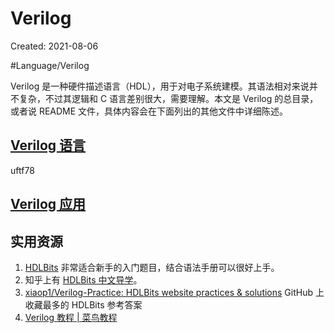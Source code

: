 # Verilog

Created: 2021-08-06

#Language/Verilog 

Verilog 是一种硬件描述语言（HDL），用于对电子系统建模。其语法相对来说并不复杂，不过其逻辑和 C 语言差别很大，需要理解。本文是 Verilog 的总目录，或者说 README 文件，具体内容会在下面列出的其他文件中详细陈述。

## [Verilog 语言](MikePedia/Verilog%20语言.md)
  uftf78
## [Verilog 应用](MikePedia/Verilog%20应用.md)

## 实用资源

1. [HDLBits](https://hdlbits.01xz.net/wiki/Main_Page) 非常适合新手的入门题目，结合语法手册可以很好上手。
2. 知乎上有 [HDLBits 中文导学](https://www.zhihu.com/column/c_1131528588117385216)。
3. [xiaop1/Verilog-Practice: HDLBits website practices & solutions](https://github.com/xiaop1/Verilog-Practice) GitHub 上收藏最多的 HDLBits 参考答案
4. [Verilog 教程 | 菜鸟教程](https://www.runoob.com/w3cnote/verilog-tutorial.html)